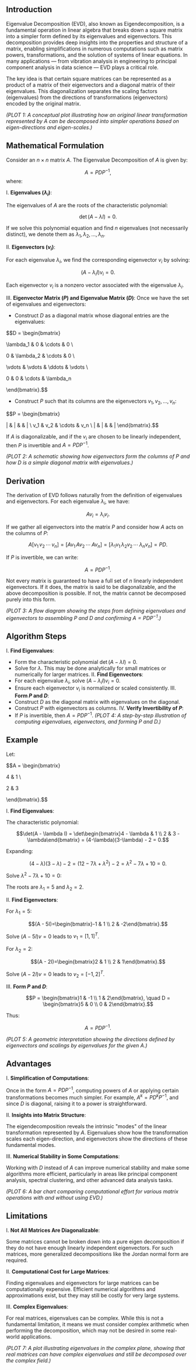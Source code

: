 ## Introduction

Eigenvalue Decomposition (EVD), also known as Eigendecomposition, is a fundamental operation in linear algebra that breaks down a square matrix into a simpler form defined by its eigenvalues and eigenvectors. This decomposition provides deep insights into the properties and structure of a matrix, enabling simplifications in numerous computations such as matrix powers, transformations, and the solution of systems of linear equations. In many applications — from vibration analysis in engineering to principal component analysis in data science — EVD plays a critical role.

The key idea is that certain square matrices can be represented as a product of a matrix of their eigenvectors and a diagonal matrix of their eigenvalues. This diagonalization separates the scaling factors (eigenvalues) from the directions of transformations (eigenvectors) encoded by the original matrix.

*(PLOT 1: A conceptual plot illustrating how an original linear transformation represented by $A$ can be decomposed into simpler operations based on eigen-directions and eigen-scales.)*

## Mathematical Formulation

Consider an $n \times n$ matrix $A$. The Eigenvalue Decomposition of $A$ is given by:

$$A = P D P^{-1},$$
where:

I. **Eigenvalues ($\lambda_i$)**:  

The eigenvalues of $A$ are the roots of the characteristic polynomial:

$$\det(A - \lambda I) = 0.$$

If we solve this polynomial equation and find $n$ eigenvalues (not necessarily distinct), we denote them as $\lambda_1, \lambda_2, \ldots, \lambda_n$.

II. **Eigenvectors ($v_i$)**:  

For each eigenvalue $\lambda_i$, we find the corresponding eigenvector $v_i$ by solving:

$$(A - \lambda_i I) v_i = 0.$$

Each eigenvector $v_i$ is a nonzero vector associated with the eigenvalue $\lambda_i$.

III. **Eigenvector Matrix ($P$) and Eigenvalue Matrix ($D$)**:
Once we have the set of eigenvalues and eigenvectors:
- Construct $D$ as a diagonal matrix whose diagonal entries are the eigenvalues:

 $$D = \begin{bmatrix}

 \lambda_1 & 0 & \cdots & 0 \\

 0 & \lambda_2 & \cdots & 0 \\

 \vdots & \vdots & \ddots & \vdots \\

 0 & 0 & \cdots & \lambda_n

 \end{bmatrix}.$$
- Construct $P$ such that its columns are the eigenvectors $v_1, v_2, \ldots, v_n$:

 $$P = \begin{bmatrix}

 | & | &  & | \\
 v_1 & v_2 & \cdots & v_n \\
 | & | &  & |
 \end{bmatrix}.$$

If $A$ is diagonalizable, and if the $v_i$ are chosen to be linearly independent, then $P$ is invertible and $A = P D P^{-1}$.

*(PLOT 2: A schematic showing how eigenvectors form the columns of $P$ and how $D$ is a simple diagonal matrix with eigenvalues.)*

## Derivation

The derivation of EVD follows naturally from the definition of eigenvalues and eigenvectors. For each eigenvalue $\lambda_i$, we have:

$$A v_i = \lambda_i v_i.$$

If we gather all eigenvectors into the matrix $P$ and consider how $A$ acts on the columns of $P$:

$$A [v_1 \, v_2 \, \cdots \, v_n] = [A v_1 \, A v_2 \, \cdots \, A v_n] = [\lambda_1 v_1 \, \lambda_2 v_2 \, \cdots \, \lambda_n v_n] = P D.$$

If $P$ is invertible, we can write:

$$A = P D P^{-1}.$$

Not every matrix is guaranteed to have a full set of $n$ linearly independent eigenvectors. If it does, the matrix is said to be diagonalizable, and the above decomposition is possible. If not, the matrix cannot be decomposed purely into this form.

*(PLOT 3: A flow diagram showing the steps from defining eigenvalues and eigenvectors to assembling $P$ and $D$ and confirming $A = PDP^{-1}$.)*

## Algorithm Steps

I. **Find Eigenvalues**:
- Form the characteristic polynomial $\det(A - \lambda I) = 0$.
- Solve for $\lambda$. This may be done analytically for small matrices or numerically for larger matrices.
II. **Find Eigenvectors**:
- For each eigenvalue $\lambda_i$, solve $(A - \lambda_i I)v_i = 0$.
- Ensure each eigenvector $v_i$ is normalized or scaled consistently.
III. **Form $P$ and $D$**:
- Construct $D$ as the diagonal matrix with eigenvalues on the diagonal.
- Construct $P$ with eigenvectors as columns.
IV. **Verify Invertibility of $P$**:
- If $P$ is invertible, then $A = P D P^{-1}$.
*(PLOT 4: A step-by-step illustration of computing eigenvalues, eigenvectors, and forming $P$ and $D$.)*

## Example

Let:

$$A = \begin{bmatrix}

4 & 1 \\

2 & 3

\end{bmatrix}.$$

I. **Find Eigenvalues**:  

The characteristic polynomial:

$$\det(A - \lambda I) = \det\begin{bmatrix}4 - \lambda & 1 \\ 2 & 3 - \lambda\end{bmatrix} = (4-\lambda)(3-\lambda) - 2 = 0.$$

Expanding:

$$(4-\lambda)(3-\lambda) - 2 = (12 -7\lambda + \lambda^2) - 2 = \lambda^2 -7\lambda +10=0.$$

Solve $\lambda^2 -7\lambda +10=0$:

The roots are $\lambda_1=5$ and $\lambda_2=2$.

II. **Find Eigenvectors**:

For $\lambda_1 = 5$:

$$(A - 5I)=\begin{bmatrix}-1 & 1 \\ 2 & -2\end{bmatrix}.$$

Solve $(A-5I)v=0$ leads to $v_1 = [1,1]^T$.

For $\lambda_2 = 2$:

$$(A - 2I)=\begin{bmatrix}2 & 1 \\ 2 & 1\end{bmatrix}.$$

Solve $(A-2I)v=0$ leads to $v_2 = [-1,2]^T$.

III. **Form $P$ and $D$**:

$$P = \begin{bmatrix}1 & -1 \\ 1 & 2\end{bmatrix}, \quad D = \begin{bmatrix}5 & 0 \\ 0 & 2\end{bmatrix}.$$

Thus:

$$A = P D P^{-1}.$$

*(PLOT 5: A geometric interpretation showing the directions defined by eigenvectors and scalings by eigenvalues for the given $A$.)*

## Advantages

I. **Simplification of Computations**:  

Once in the form $A = P D P^{-1}$, computing powers of $A$ or applying certain transformations becomes much simpler. For example, $A^k = P D^k P^{-1}$, and since $D$ is diagonal, raising it to a power is straightforward.

II. **Insights into Matrix Structure**:  

The eigendecomposition reveals the intrinsic "modes" of the linear transformation represented by $A$. Eigenvalues show how the transformation scales each eigen-direction, and eigenvectors show the directions of these fundamental modes.

III. **Numerical Stability in Some Computations**:  

Working with $D$ instead of $A$ can improve numerical stability and make some algorithms more efficient, particularly in areas like principal component analysis, spectral clustering, and other advanced data analysis tasks.

*(PLOT 6: A bar chart comparing computational effort for various matrix operations with and without using EVD.)*

## Limitations

I. **Not All Matrices Are Diagonalizable**:  

Some matrices cannot be broken down into a pure eigen decomposition if they do not have enough linearly independent eigenvectors. For such matrices, more generalized decompositions like the Jordan normal form are required.

II. **Computational Cost for Large Matrices**:  

Finding eigenvalues and eigenvectors for large matrices can be computationally expensive. Efficient numerical algorithms and approximations exist, but they may still be costly for very large systems.

III. **Complex Eigenvalues**:  

For real matrices, eigenvalues can be complex. While this is not a fundamental limitation, it means we must consider complex arithmetic when performing the decomposition, which may not be desired in some real-world applications.

*(PLOT 7: A plot illustrating eigenvalues in the complex plane, showing that real matrices can have complex eigenvalues and still be decomposed over the complex field.)*
